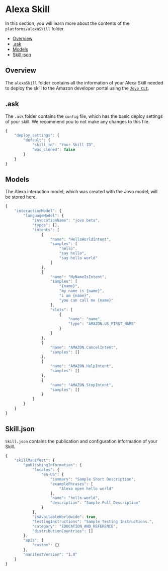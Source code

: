 # Alexa Skill

In this section, you will learn more about the contents of the `platforms/alexaSkill` folder.

* [Overview](#overview)
* [.ask](#.ask)
* [Models](#models)
* [Skill.json](#skill.json)

## Overview
The `alexaSkill` folder contains all the information of your Alexa Skill needed to deploy the skill to the Amazon developer portal using the [`Jovo CLI`]().

## .ask
The `.ask` folder contains the `config` file, which has the basic deploy settings of your skill. We recommend you to not make any changes to this file.
```javascript
{
	"deploy_settings": {
		"default": {
			"skill_id": "Your Skill ID",
			"was_cloned": false
		}
	}
}
```

## Models
The Alexa interaction model, which was created with the Jovo model, will be stored here. 
```javascript
{
	"interactionModel": {
		"languageModel": {
			"invocationName": "jovo beta",
			"types": [],
			"intents": [
				{
					"name": "HelloWorldIntent",
					"samples": [
						"hello",
						"say hello",
						"say hello world"
					]
				},
				{
					"name": "MyNameIsIntent",
					"samples": [
						"{name}",
						"my name is {name}",
						"i am {name}",
						"you can call me {name}"
					],
					"slots": [
						{
							"name": "name",
							"type": "AMAZON.US_FIRST_NAME"
						}
					]
				},
				{
					"name": "AMAZON.CancelIntent",
					"samples": []
				},
				{
					"name": "AMAZON.HelpIntent",
					"samples": []
				},
				{
					"name": "AMAZON.StopIntent",
					"samples": []
				}
			]
		}
	}
}
```

## Skill.json
`Skill.json` contains the publication and configuration information of your Skill. 
```javascript
{
	"skillManifest": {
		"publishingInformation": {
			"locales": {
				"en-US": {
					"summary": "Sample Short Description",
					"examplePhrases": [
						"Alexa open hello world"
					],
					"name": "hello-world",
					"description": "Sample Full Description"
				}
			},
			"isAvailableWorldwide": true,
			"testingInstructions": "Sample Testing Instructions.",
			"category": "EDUCATION_AND_REFERENCE",
			"distributionCountries": []
		},
		"apis": {
			"custom": {}
		},
		"manifestVersion": "1.0"
	}
}
```